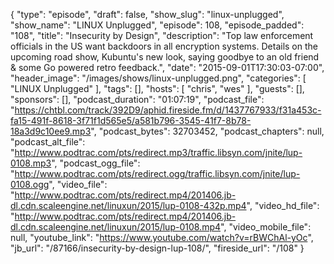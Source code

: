 {
  "type": "episode",
  "draft": false,
  "show_slug": "linux-unplugged",
  "show_name": "LINUX Unplugged",
  "episode": 108,
  "episode_padded": "108",
  "title": "Insecurity by Design",
  "description": "Top law enforcement officials in the US want backdoors in all encryption systems. Details on the upcoming road show, Kubuntu's new look, saying goodbye to an old friend & some Go powered retro feedback.",
  "date": "2015-09-01T17:30:03-07:00",
  "header_image": "/images/shows/linux-unplugged.png",
  "categories": [
    "LINUX Unplugged"
  ],
  "tags": [],
  "hosts": [
    "chris",
    "wes"
  ],
  "guests": [],
  "sponsors": [],
  "podcast_duration": "01:07:19",
  "podcast_file": "https://chtbl.com/track/392D9/aphid.fireside.fm/d/1437767933/f31a453c-fa15-491f-8618-3f71f1d565e5/a581b796-3545-41f7-8b78-18a3d9c10ee9.mp3",
  "podcast_bytes": 32703452,
  "podcast_chapters": null,
  "podcast_alt_file": "http://www.podtrac.com/pts/redirect.mp3/traffic.libsyn.com/jnite/lup-0108.mp3",
  "podcast_ogg_file": "http://www.podtrac.com/pts/redirect.ogg/traffic.libsyn.com/jnite/lup-0108.ogg",
  "video_file": "http://www.podtrac.com/pts/redirect.mp4/201406.jb-dl.cdn.scaleengine.net/linuxun/2015/lup-0108-432p.mp4",
  "video_hd_file": "http://www.podtrac.com/pts/redirect.mp4/201406.jb-dl.cdn.scaleengine.net/linuxun/2015/lup-0108.mp4",
  "video_mobile_file": null,
  "youtube_link": "https://www.youtube.com/watch?v=rBWChAl-yOc",
  "jb_url": "/87166/insecurity-by-design-lup-108/",
  "fireside_url": "/108"
}

